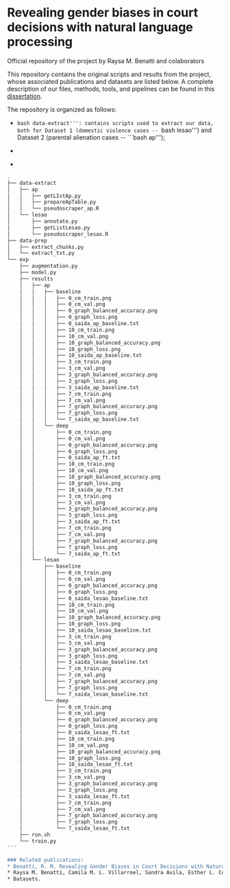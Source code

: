 # Revealing gender biases in court decisions with natural language processing 
Official repository of the project by Raysa M. Benatti and colaborators 

This repository contains the original scripts and results from the project, whose associated publications and datasets are listed below. 
A complete description of our files, methods, tools, and pipelines can be found in this [dissertation](http://google.com). 

The repository is organized as follows:
* ```bash data-extract''': contains scripts used to extract our data, both for Dataset 1 (domestic violence cases -- ```bash lesao''') and Dataset 2 (parental alienation cases -- ```bash ap'''); 
* ```bash data-prep''': contains data preparation scripts; 
* ```bash exp''': contains scripts used in the experimental pipeline and results (output files) as described in the original work. 

```bash
.
├── data-extract
│   ├── ap
│   │   ├── getLIstAp.py
│   │   ├── prepareApTable.py
│   │   └── pseudoscraper_ap.R
│   └── lesao
│       ├── annotate.py
│       ├── getListLesao.py
│       └── pseudoscraper_lesao.R
├── data-prep
│   ├── extract_chunks.py
│   └── extract_txt.py
└── exp
    ├── augmentation.py
    ├── model.py
    ├── results
    │   ├── ap
    │   │   ├── baseline
    │   │   │   ├── 0_cm_train.png
    │   │   │   ├── 0_cm_val.png
    │   │   │   ├── 0_graph_balanced_accuracy.png
    │   │   │   ├── 0_graph_loss.png
    │   │   │   ├── 0_saida_ap_baseline.txt
    │   │   │   ├── 10_cm_train.png
    │   │   │   ├── 10_cm_val.png
    │   │   │   ├── 10_graph_balanced_accuracy.png
    │   │   │   ├── 10_graph_loss.png
    │   │   │   ├── 10_saida_ap_baseline.txt
    │   │   │   ├── 3_cm_train.png
    │   │   │   ├── 3_cm_val.png
    │   │   │   ├── 3_graph_balanced_accuracy.png
    │   │   │   ├── 3_graph_loss.png
    │   │   │   ├── 3_saida_ap_baseline.txt
    │   │   │   ├── 7_cm_train.png
    │   │   │   ├── 7_cm_val.png
    │   │   │   ├── 7_graph_balanced_accuracy.png
    │   │   │   ├── 7_graph_loss.png
    │   │   │   └── 7_saida_ap_baseline.txt
    │   │   └── deep
    │   │       ├── 0_cm_train.png
    │   │       ├── 0_cm_val.png
    │   │       ├── 0_graph_balanced_accuracy.png
    │   │       ├── 0_graph_loss.png
    │   │       ├── 0_saida_ap_ft.txt
    │   │       ├── 10_cm_train.png
    │   │       ├── 10_cm_val.png
    │   │       ├── 10_graph_balanced_accuracy.png
    │   │       ├── 10_graph_loss.png
    │   │       ├── 10_saida_ap_ft.txt
    │   │       ├── 3_cm_train.png
    │   │       ├── 3_cm_val.png
    │   │       ├── 3_graph_balanced_accuracy.png
    │   │       ├── 3_graph_loss.png
    │   │       ├── 3_saida_ap_ft.txt
    │   │       ├── 7_cm_train.png
    │   │       ├── 7_cm_val.png
    │   │       ├── 7_graph_balanced_accuracy.png
    │   │       ├── 7_graph_loss.png
    │   │       └── 7_saida_ap_ft.txt
    │   └── lesao
    │       ├── baseline
    │       │   ├── 0_cm_train.png
    │       │   ├── 0_cm_val.png
    │       │   ├── 0_graph_balanced_accuracy.png
    │       │   ├── 0_graph_loss.png
    │       │   ├── 0_saida_lesao_baseline.txt
    │       │   ├── 10_cm_train.png
    │       │   ├── 10_cm_val.png
    │       │   ├── 10_graph_balanced_accuracy.png
    │       │   ├── 10_graph_loss.png
    │       │   ├── 10_saida_lesao_baseline.txt
    │       │   ├── 3_cm_train.png
    │       │   ├── 3_cm_val.png
    │       │   ├── 3_graph_balanced_accuracy.png
    │       │   ├── 3_graph_loss.png
    │       │   ├── 3_saida_lesao_baseline.txt
    │       │   ├── 7_cm_train.png
    │       │   ├── 7_cm_val.png
    │       │   ├── 7_graph_balanced_accuracy.png
    │       │   ├── 7_graph_loss.png
    │       │   └── 7_saida_lesao_baseline.txt
    │       └── deep
    │           ├── 0_cm_train.png
    │           ├── 0_cm_val.png
    │           ├── 0_graph_balanced_accuracy.png
    │           ├── 0_graph_loss.png
    │           ├── 0_saida_lesao_ft.txt
    │           ├── 10_cm_train.png
    │           ├── 10_cm_val.png
    │           ├── 10_graph_balanced_accuracy.png
    │           ├── 10_graph_loss.png
    │           ├── 10_saida_lesao_ft.txt
    │           ├── 3_cm_train.png
    │           ├── 3_cm_val.png
    │           ├── 3_graph_balanced_accuracy.png
    │           ├── 3_graph_loss.png
    │           ├── 3_saida_lesao_ft.txt
    │           ├── 7_cm_train.png
    │           ├── 7_cm_val.png
    │           ├── 7_graph_balanced_accuracy.png
    │           ├── 7_graph_loss.png
    │           └── 7_saida_lesao_ft.txt
    ├── run.sh
    └── train.py
'''

### Related publications:
* Benatti, R. M. Revealing Gender Biases in Court Decisions with Natural Language Processing. Master's dissertation;
* Raysa M. Benatti, Camila M. L. Villarroel, Sandra Avila, Esther L. Colombini, and Fabiana Severi. [Should I disclose my dataset? Caveats between reproducibility and individual data rights](https://aclanthology.org/2022.nllp-1.20/). In _Proceedings of the Natural Legal Language Processing Workshop 2022_, pages 228–237, 2022;
* Datasets. 
